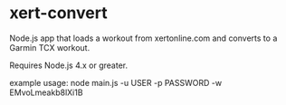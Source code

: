 # xert-convert
Node.js app that loads a workout from xertonline.com and converts to a Garmin TCX workout.

Requires Node.js 4.x or greater.

example usage: node main.js -u USER -p PASSWORD -w EMvoLmeakb8lXi1B
